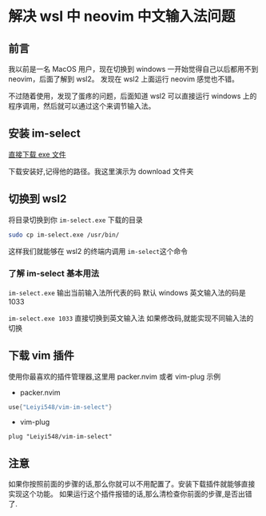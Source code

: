 # 解决 wsl 中 neovim 中文输入法问题

## 前言

我以前是一名 MacOS 用户，现在切换到 windows 一开始觉得自己以后都用不到 neovim，后面了解到 wsl2。
发现在 wsl2 上面运行 neovim 感觉也不错。

不过随着使用，发现了蛋疼的问题，后面知道 wsl2 可以直接运行 windows 上的程序调用，然后就可以通过这个来调节输入法。

## 安装 im-select

[直接下载 exe 文件](https://github.com/daipeihust/im-select/raw/master/im-select-win/out/x86/im-select.exe)

下载安装好,记得他的路径。我这里演示为 download 文件夹

## 切换到 wsl2

将目录切换到你 `im-select.exe` 下载的目录

```sh
sudo cp im-select.exe /usr/bin/
```

这样我们就能够在 wsl2 的终端内调用 `im-select`这个命令

### 了解 im-select 基本用法

`im-select.exe`
输出当前输入法所代表的码
默认 windows 英文输入法的码是 1033

`im-select.exe 1033`
直接切换到英文输入法
如果修改码,就能实现不同输入法的切换

## 下载 vim 插件

使用你最喜欢的插件管理器,这里用 packer.nvim 或者 vim-plug 示例

- packer.nvim

```lua
use{"Leiyi548/vim-im-select"}
```

- vim-plug

```vimL
plug "Leiyi548/vim-im-select"
```

## 注意

如果你按照前面的步骤的话,那么你就可以不用配置了。安装下载插件就能够直接实现这个功能。
如果运行这个插件报错的话,那么清检查你前面的步骤,是否出错了.
